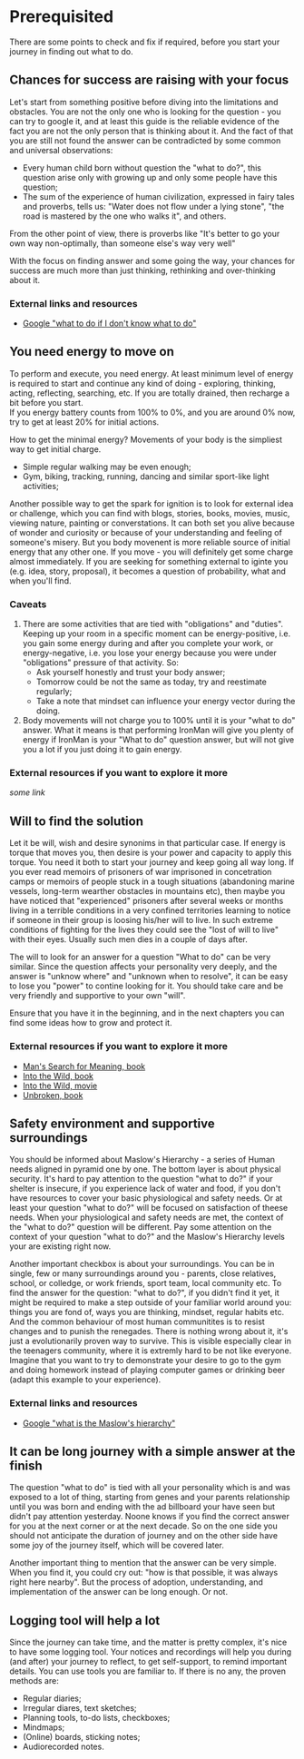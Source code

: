 # Prerequisited
There are some points to check and fix if required, before you start your journey in finding out what to do. 

## Chances for success are raising with your focus
Let's start from something positive before diving into the limitations and obstacles. You are not the only one who is looking for the question - you can try to google it, and at least this guide is the reliable evidence of the fact you are not the only person that is thinking about it. And the fact of that you are still not found the answer can be contradicted by some common and universal observations:
* Every human child born without question the "what to do?", this question arise only with growing up and only some people have this question;
* The sum of the experience of human civilization, expressed in fairy tales and proverbs, tells us: "Water does not flow under a lying stone", "the road is mastered by the one who walks it", and others. 

From the other point of view, there is proverbs like "It's better to go your own way non-optimally, than someone else's way very well"

With the focus on finding answer and some going the way, your chances for success are much more than just thinking, rethinking and over-thinking about it. 

### External links and resources
* [Google "what to do if I don't know what to do"](https://www.google.com/search?q=what+to+do+if+I+don%27t+know+what+to+do)

## You need energy to move on
To perform and execute, you need energy. At least minimum level of energy is required to start and continue any kind of doing - exploring, thinking, acting, reflecting, searching, etc. If you are totally drained, then recharge a bit before you start.  
If you energy battery counts from 100% to 0%, and you are around 0% now, try to get at least 20% for initial actions. 

How to get the minimal energy? Movements of your body is the simpliest way to get initial charge. 
* Simple regular walking may be even enough;
* Gym, biking, tracking, running, dancing and similar sport-like light activities; 

Another possible way to get the spark for ignition is to look for external idea or challenge, which you can find with blogs, stories, books, movies, music, viewing nature, painting or converstations. It can both set you alive because of wonder and curiosity or because of your understanding and feeling of someone's misery. But you body movenent is more reliable source of initial energy that any other one. If you move - you will definitely get some charge almost immediately. If you are seeking for something external to iginte you (e.g. idea, story, proposal), it becomes a question of probability, what and when you'll find. 

### Caveats
1. There are some activities that are tied with "obligations" and "duties". Keeping up your room in a specific moment can be energy-positive, i.e. you gain some energy during and after you complete your work, or energy-negative, i.e. you lose your energy because you were under "obligations" pressure of that activity. So:
    * Ask yourself honestly and trust your body answer;
    * Tomorrow could be not the same as today, try and reestimate regularly;
    * Take a note that mindset can influence your energy vector during the doing. 
2. Body movements will not charge you to 100% until it is your "what to do" answer. What it means is that performing IronMan will give you plenty of energy if IronMan is your "What to do" question answer, but will not give you a lot if you just doing it to gain energy. 

### External resources if you want to explore it more
_some link_

## Will to find the solution
Let it be will, wish and desire synonims in that particular case. If energy is torque that moves you, then desire is your power and capacity to apply this torque. You need it both to start your journey and keep going all way long. If you ever read memoirs of prisoners of war imprisoned in concetration camps or memoirs of people stuck in a tough situations (abandoning marine vessels, long-term wearther obstacles in mountains etc), then maybe you have noticed that "experienced" prisoners after several weeks or months living in a terrible conditions in a very confined territories learning to notice if someone in their group is loosing his/her will to live. In such extreme conditions of fighting for the lives they could see the "lost of will to live" with their eyes. Usually such men dies in a couple of days after. 

The will to look for an answer for a question "What to do" can be very similar. Since the question affects your personality very deeply, and the answer is "unknow where" and "unknown when to resolve", it can be easy to lose you "power" to contine looking for it. You should take care and be very friendly and supportive to your own "will". 

Ensure that you have it in the beginning, and in the next chapters you can find some ideas how to grow and protect it. 

### External resources if you want to explore it more
* [Man's Search for Meaning, book](https://en.wikipedia.org/wiki/Man%27s_Search_for_Meaning)
* [Into the Wild, book](https://en.wikipedia.org/wiki/Into_the_Wild_(Krakauer_book))
* [Into the Wild, movie](https://en.wikipedia.org/wiki/Into_the_Wild_(film))
* [Unbroken, book](https://en.wikipedia.org/wiki/Unbroken_(book))

## Safety environment and supportive surroundings
You should be informed about Maslow's Hierarchy - a series of Human needs aligned in pyramid one by one. The bottom layer is about physical security. It's hard to pay attention to the question "what to do?" if your shelter is insecure, if you experience lack of water and food, if you don't have resources to cover your basic physiological and safety needs. Or at least your question "what to do?" will be focused on satisfaction of theese needs. When your physiological and safety needs are met, the context of the "what to do?" question will be different. Pay some attention on the context of your question "what to do?" and the Maslow's Hierarchy levels your are existing right now.

Another important checkbox is about your surroundings. You can be in single, few or many surroundings around you - parents, close relatives, school, or colledge, or work friends, sport team, local community etc. To find the answer for the question: "what to do?", if you didn't find it yet, it might be required to make a step outside of your familiar world around you: things you are fond of, ways you are thinking, mindset, regular habits etc. And the common behaviour of most human communitites is to resist changes and to punish the renegades. There is nothing wrong about it, it's just a evolutionarily proven way to survive. This is visible especially clear in the teenagers community, where it is extremly hard to be not like everyone. Imagine that you want to try to demonstrate your desire to go to the gym and doing homework instead of playing computer games or drinking beer (adapt this example to your experience). 

### External links and resources
* [Google "what is the Maslow's hierarchy"](https://www.google.com/search?q=what+is+the+Maslow%27s+hierarchy)

## It can be long journey with a simple answer at the finish
The question "what to do" is tied with all your personality which is and was exposed to a lot of thing, starting from genes and your parents relationship until you was born and ending with the ad billboard your have seen but didn't pay attention yesterday. Noone knows if you find the correct answer for you at the next corner or at the next decade. So on the one side you should not anticipate the duration of journey and on the other side have some joy of the journey itself, which will be covered later. 

Another important thing to mention that the answer can be very simple. When you find it, you could cry out: "how is that possible, it was always right here nearby". But the process of adoption, understanding, and implementation of the answer can be long enough. Or not. 

## Logging tool will help a lot
Since the journey can take time, and the matter is pretty complex, it's nice to have some logging tool. Your notices and recordings will help you during (and after) your journey to reflect, to get self-support, to remind important details. 
You can use tools you are familiar to. If there is no any, the proven methods are:
* Regular diaries;
* Irregular diares, text sketches; 
* Planning tools, to-do lists, checkboxes;
* Mindmaps;
* (Online) boards, sticking notes;
* Audiorecorded notes.